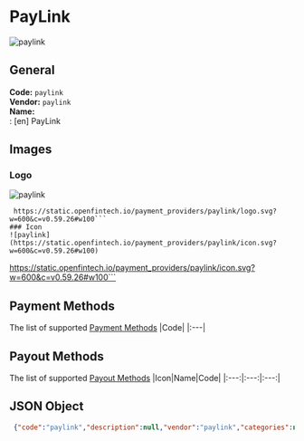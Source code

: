 # PayLink 
![paylink](https://static.openfintech.io/payment_providers/paylink/logo.svg?w=600&c=v0.59.26#w100)  
## General 
**Code:** `paylink`  
**Vendor:** `paylink`  
**Name:**  
:	[en] PayLink  
## Images 
### Logo 
![paylink](https://static.openfintech.io/payment_providers/paylink/logo.svg?w=600&c=v0.59.26#w100)  
```
 https://static.openfintech.io/payment_providers/paylink/logo.svg?w=600&c=v0.59.26#w100```  
### Icon 
![paylink](https://static.openfintech.io/payment_providers/paylink/icon.svg?w=600&c=v0.59.26#w100)  
```
 https://static.openfintech.io/payment_providers/paylink/icon.svg?w=600&c=v0.59.26#w100```  
## Payment Methods 
The list of supported  [Payment Methods](#) 
|Code| 
|:---| 
 
## Payout Methods 
The list of supported  [Payout Methods](#) 
|Icon|Name|Code| 
|:---:|:---:|:---:| 
 
## JSON Object 
```json
 {"code":"paylink","description":null,"vendor":"paylink","categories":null,"countries":null,"payment_method":[],"payout_method":[],"metadata":null,"name":{"en":"PayLink"}}```  
